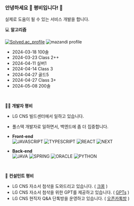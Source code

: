 
### 안녕하세요 👋 평비입니다! 🐝

실제로 도움이 될 수 있는 서비스 개발을 합니다.

💻 **알고리즘**  
<br />
[![Solved.ac_profile](http://mazassumnida.wtf/api/v2/generate_badge?boj=pyeongbee0806)](https://solved.ac/pyeongbee0806)
![mazandi profile](http://mazandi.herokuapp.com/api?handle=pyeongbee0806&theme=warm)
- 2024-03-18 100솔
- 2024-03-23 Class 2++
- 2024-04-11 실버1
- 2024-04-14 Class 3
- 2024-04-27 골드5
- 2024-04-27 Class 3+
- 2024-05-08 200솔

<br />

👨‍💻 **개발자 평비**
- LG CNS 빌드센터에서 일하고 있습니다.
- 풀스택 개발자로 일하면서, 백엔드에 좀 더 집중합니다.
- **Front-end**  
![JAVASCRIPT](https://img.shields.io/badge/JavaScript-F7DF1E?style=for-the-badge&logo=JavaScript&logoColor=black)
![TYPESCRIPT](https://img.shields.io/badge/TypeScript-3178C6?style=for-the-badge&logo=TypeScript&logoColor=white)
![REACT](https://img.shields.io/badge/react-61DAFB?style=for-the-badge&logo=react&logoColor=black)
![NEXT](https://img.shields.io/badge/Next-000000?style=for-the-badge&logo=nextdotjs&logoColor=white)

- **Back-end**  
![JAVA](https://img.shields.io/badge/Java-red.svg?&style=for-the-badge&logo=Gradle&logoColor=white)
![SPRING](https://img.shields.io/badge/spring-6DB33F?style=for-the-badge&logo=spring&logoColor=white)
![ORACLE](https://img.shields.io/badge/oracle-F80000?style=for-the-badge&logo=oracle&logoColor=white)
![PYTHON](https://img.shields.io/badge/Python-3776AB?style=for-the-badge&logo=Python&logoColor=white)

<br />

🐝 **컨설턴트 평비**
- LG CNS 자소서 첨삭을 도와드리고 있습니다. ( [크몽](https://kmong.com/gig/510359) )
- LG CNS 자소서 첨삭을 위한 GPT를 제공하고 있습니다. ( [GPTs](https://chatgpt.com/g/g-67f6013ed0348191bc4ee9a175799eae-pyeongbiyi-lsa-cun-jasoseo-ceomsag-dx-cam) )
- LG CNS 현직자 Q&A 단톡방을 운영하고 있습니다. ( [오픈카톡방](https://open.kakao.com/o/gbuVErVf) )

<!--
**PyeongBee/PyeongBee** is a ✨ _special_ ✨ repository because its `README.md` (this file) appears on your GitHub profile.

Here are some ideas to get you started:

- 🔭 I’m currently working on ...
- 🌱 I’m currently learning ...
- 👯 I’m looking to collaborate on ...
- 🤔 I’m looking for help with ...
- 💬 Ask me about ...
- 📫 How to reach me: ...
- 😄 Pronouns: ...
- ⚡ Fun fact: ...
-->
